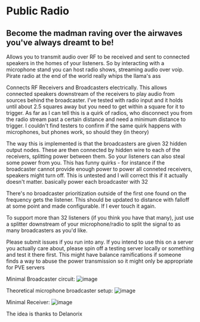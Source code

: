 # Public Radio
## Become the madman raving over the airwaves you've always dreamt to be!

Allows you to transmit audio over RF to be received and sent to connected speakers in the homes of your listeners. So by interacting with a microphone stand you can host radio shows, streaming audio over voip. Pirate radio at the end of the world really whips the llama's ass

Connects RF Receivers and Broadcasters electrically. This allows connected speakers downstream of the receivers to play audio from sources behind the broadcaster. 
I've tested with radio input and it holds until about 2.5 squares away but you need to get within a square for it to trigger. 
As far as I can tell this is a quirk of radios, who disconnect you from the radio stream past a certain distance and need a minimum distance to trigger.
I couldn't find testers to confirm if the same quirk happens with microphones, but phones work, so should they (in theory)

The way this is implemented is that the broadcasters are given 32 hidden output nodes. These are then connected by hidden wire to each of the receivers, splitting power between them. So your listeners can also steal some power from you.
This has funny quirks - for instance if the broadcaster cannot provide enough power to power all conneted receivers, speakers might turn off. This is untested and I will correct this if it actually doesn't matter.
basically power each broadcaster with 32

There's no broadcaster prioritization outside of the first one found on the frequency gets the listener. This should be updated to distance with falloff at some point and made configurable. If I ever touch it again.

To support more than 32 listeners (if you think you have that many), just use a splitter downstream of your microphone/radio to split the signal to as many broadcasters as you'd like.

Please submit issues if you run into any. If you intend to use this on a server you actually care about, please spin off a testing server locally or something and test it there first. 
This might have balance ramifications if someone finds a way to abuse the power transmission so it might only be appropriate for PVE servers

Minimal Broadcaster circuit:
![image](https://github.com/user-attachments/assets/e412ea10-dcb8-46de-887c-180253c29709)

Theoretical microphone broadcaster setup:
![image](https://github.com/user-attachments/assets/85975055-0354-495a-8ce2-76d94d52aee1)

Minimal Receiver:
![image](https://github.com/user-attachments/assets/f5ce3ff3-8e0b-478d-99ed-49893e4e9a6c)



The idea is thanks to Delanorix
